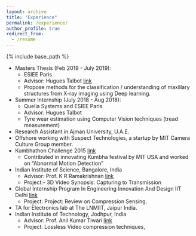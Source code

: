 ```yaml
---
layout: archive
title: "Experience"
permalink: /experience/
author_profile: true
redirect_from:
  - /resume
---
```


{% include base_path %}


* Masters Thesis (Feb 2019 - July 2019):
  * ESIEE Paris
  * Advisor: Hugues Talbot [link](https://hugues-talbot.github.io)
  * Propose methods for the classification / understanding of maxillary structures from X-ray imaging using Deep learning.
* Summer Internship (July 2018 - Aug 2018): 
  * Quelia Systems and ESIEE Paris 
  * Advisor: Hugues Talbot
  * Tyre wear estimation using Computer Vision techniques (tread measurement)
* Research Assistant in Ajman University, U.A.E.
* Offshore working with Suspect Technologies, a startup by MIT Camera Culture Group member.
* Kumbhathon Challenge 2015 [link](https://www.kumbha.org/)
  * Contributed in innovating Kumbha festival by MIT USA and worked on “Abnormal Motion Detection” 
* Indian Institute of Science, Bangalore, India 
  * Advisor: Prof. K R Ramakrishnan [link](http://iiscprofiles.irins.org/profile/3742)
  * Project:- 3D Video Synopsis: Capturing to Transmission
* Global Internship Program In Engineering Innovation And Design IIT Delhi [link](http://gipedi.iitd.ac.in/)
  * Project:  Project: Review on Compression Sensing.
* TA for Electronics lab at The LNMIIT, Jaipur India.
* Indian Institute of Technology, Jodhpur, India
  * Advisor: Prof. Anil Kumar Tiwari [link](http://home.iitj.ac.in/~akt/)
  * Project: Lossless Video compression techniques,
